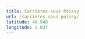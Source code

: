 ```yaml
---
title: Carrières-sous-Poissy
url: /carrieres-sous-poissy/
latitude: 48.948
longitude: 2.037
---
```

